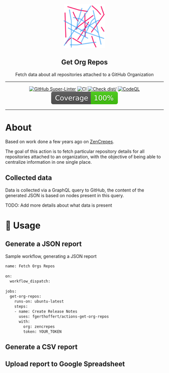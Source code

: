 <p align="center">
  <img alt="GoReleaser Logo" src="docs/zencrepes-logo.png" height="140" />
  <h2 align="center">Get Org Repos</h2>
  <p align="center">Fetch data about all repositories attached to a GitHub Organization</p>
</p>

---

<div align="center">

[![GitHub Super-Linter](https://github.com/actions/typescript-action/actions/workflows/linter.yml/badge.svg)](https://github.com/super-linter/super-linter)
![CI](https://github.com/actions/typescript-action/actions/workflows/ci.yml/badge.svg)
[![Check dist/](https://github.com/actions/typescript-action/actions/workflows/check-dist.yml/badge.svg)](https://github.com/actions/typescript-action/actions/workflows/check-dist.yml)
[![CodeQL](https://github.com/actions/typescript-action/actions/workflows/codeql-analysis.yml/badge.svg)](https://github.com/actions/typescript-action/actions/workflows/codeql-analysis.yml)
[![Coverage](./badges/coverage.svg)](./badges/coverage.svg)

</div>

---

# About

Based on work done a few years ago on [ZenCrepes](https://docs.zencrepes.io/docs/). 

The goal of this action is to fetch particular repository details for all repositories attached to an organization, with the objective of being able to centralize information in one single place. 

## Collected data

Data is collected via a GraphQL query to GitHub, the content of the generated JSON is based on nodes present in this query.

TODO: Add more details about what data is present

# :rocket: Usage

## Generate a JSON report

Sample workflow, generating a JSON report

```
name: Fetch Orgs Repos

on: 
  workflow_dispatch:

jobs:
  get-org-repos:
    runs-on: ubuntu-latest
    steps:
    - name: Create Release Notes
      uses: fgerthoffert/actions-get-org-repos
      with:
        org: zencrepes
        token: YOUR_TOKEN
```

## Generate a CSV report

## Upload report to Google Spreadsheet


